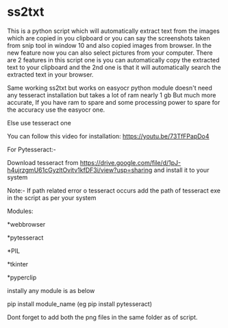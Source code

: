 # ss2txt
This is a python script which will automatically extract text from the images which are copied in you clipboard or you can say the screenshots taken from snip tool in window 10
and also copied images from browser.
In the new feature now you can also select pictures from your computer.
There are 2 features in this script one is you can automatically copy the extracted text to your clipboard and the 2nd one is that it will automatically search the extracted text in your browser.

Same working ss2txt but works on easyocr python module doesn't need any tesseract installation but takes a lot of ram nearly 1 gb
But much more accurate, If you have ram to spare and some processing power to spare for the accuracy use the easyocr one.

Else use tesseract one

You can follow this video for installation: https://youtu.be/73TfFPapDo4

For Pytesseract:-

Download tesseract from https://drive.google.com/file/d/1pJ-h4ujrzgmU61cGyzltOvitv1kfDF3i/view?usp=sharing and install it to your system

Note:- If path related error o tesseract occurs add the path of tesseract exe in the script as per your system

Modules:

*webbrowser

*pytesseract

*PIL 

*tkinter 

*pyperclip

instally any module is as below

pip install module_name   (eg pip install pytesseract)


Dont forget to add both the png files in the same folder as of script.
